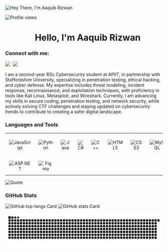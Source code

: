 ![Hey There, I'm Aaquib Rizwan](https://user-images.githubusercontent.com/10498744/210012254-234538ff-d198-48aa-8964-37e6fd45d227.gif)

![Profile views](https://komarev.com/ghpvc/?username=aaquib666&label=Profile%20views&color=0e75b6&style=flat)

<div id="toc">
  <ul align="center" style="list-style: none">
    <summary>
      <h1>
        Hello, I'm Aaquib Rizwan
      </h1>
    </summary>
  </ul>
</div>

**<h3 align="left">Connect with me:</h3>** 
<p align="left"><a href="https://www.linkedin.com/in/aaquib-rizwan-305647337" target="_blank"><img src="https://img.shields.io/badge/LinkedIn-0077B5?style=for-the-badge&logo=linkedin&logoColor=white" height="28" style="margin-right: 4px"></a> <a href="https://www.instagram.com/aaquib._24" target="_blank"><img src="https://img.shields.io/badge/Instagram-E4405F?style=for-the-badge&logo=instagram&logoColor=white" height="28" style="margin-right: 4px"></a></p>

I am a second-year BSc Cybersecurity student at APIIT, in partnership with Staffordshire University, specializing in penetration testing, ethical hacking, and cyber defense. My expertise includes threat modeling, incident response, reconnaissance, and exploitation techniques, with proficiency in tools like Kali Linux, Metasploit, and Wireshark. Currently, I am advancing my skills in secure coding, penetration testing, and network security, while actively solving CTF challenges and staying updated on cybersecurity trends to contribute to creating a safer digital landscape.

 **<h3 align="left">Languages and Tools</h3>**

<table style="width: 100%; border: 0px solid white;"><tr><td style="text-align: center; border: 0px; padding: 12px;"><img src="https://cdn.jsdelivr.net/gh/devicons/devicon/icons/javascript/javascript-original.svg" height="44" alt="JavaScript"/></td><td style="text-align: center; border: 0px; padding: 12px;"><img src="https://cdn.jsdelivr.net/gh/devicons/devicon/icons/python/python-original.svg" height="44" alt="Python"/></td><td style="text-align: center; border: 0px; padding: 12px;"><img src="https://cdn.jsdelivr.net/gh/devicons/devicon@latest/icons/java/java-original-wordmark.svg" height="44" alt="Java"/></td><td style="text-align: center; border: 0px; padding: 12px;"><img src="https://cdn.jsdelivr.net/gh/devicons/devicon/icons/csharp/csharp-plain.svg" height="44" alt="C#"/></td><td style="text-align: center; border: 0px; padding: 12px;"><img src="https://cdn.jsdelivr.net/gh/devicons/devicon/icons/cplusplus/cplusplus-plain.svg" height="44" alt="C++"/></td><td style="text-align: center; border: 0px; padding: 12px;"><img src="https://cdn.jsdelivr.net/gh/devicons/devicon@latest/icons/html5/html5-original-wordmark.svg" height="44" alt="HTML5"/></td><td style="text-align: center; border: 0px; padding: 12px;"><img src="https://cdn.jsdelivr.net/gh/devicons/devicon@latest/icons/css3/css3-original-wordmark.svg" height="44" alt="CSS3"/></td><td style="text-align: center; border: 0px; padding: 12px;"><img src="https://cdn.jsdelivr.net/gh/devicons/devicon@latest/icons/mysql/mysql-original-wordmark.svg" height="44" alt="MySQL"/></td><td style="text-align: center; border: 0px; padding: 12px;"><img src="https://cdn.jsdelivr.net/gh/devicons/devicon@latest/icons/microsoftsqlserver/microsoftsqlserver-original-wordmark.svg" height="44" alt="Microsoft SQL Server"/></td><td style="text-align: center; border: 0px; padding: 12px;"><img src="https://cdn.jsdelivr.net/gh/devicons/devicon@latest/icons/docker/docker-original-wordmark.svg" height="44" alt="Docker"/></td><td style="text-align: center; border: 0px; padding: 12px;"><img src="https://cdn.jsdelivr.net/gh/devicons/devicon@latest/icons/git/git-original-wordmark.svg" height="44" alt="Git"/></td><td style="text-align: center; border: 0px; padding: 12px;"><img src="https://cdn.jsdelivr.net/gh/devicons/devicon@latest/icons/pytorch/pytorch-original-wordmark.svg" height="44" alt="PyTorch"/></td></tr><tr><td style="text-align: center; border: 0px; padding: 12px;"><img src="https://cdn.jsdelivr.net/gh/devicons/devicon@latest/icons/dot-net/dot-net-original-wordmark.svg" height="44" alt="ASP.NET"/></td><td style="text-align: center; border: 0px; padding: 12px;"><img src="https://cdn.jsdelivr.net/gh/devicons/devicon@latest/icons/figma/figma-original.svg" height="44" alt="Figma"/></td></table>

![Quote](https://github-readme-quotes-bay.vercel.app/quote?theme=gotham&font=Architect&layout=churchill)

 **<h3 align="left">GitHub Stats</h3>**

<p align="left">
  <img width="48%" src="https://github-readme-stats.vercel.app/api/top-langs?username=aaquib666&theme=default&cache_seconds=1800&border_radius=4&hide_title=false&layout=compact&langs_count=5&card_width=400&hide_progress=false" alt="GitHub top-langs Card" />
  <img width="48%" src="https://github-readme-stats.vercel.app/api?username=aaquib666&theme=default&cache_seconds=1800&border_radius=4&hide_title=false&hide_rank=false&show_icons=true&include_all_commits=true&line_height=25" alt="GitHub stats Card" />
</p>

<picture>
  <source media="(prefers-color-scheme: dark)" srcset="https://raw.githubusercontent.com/aaquib666/aaquib666/output/github-snake-dark.svg" />
  <source media="(prefers-color-scheme: light)" srcset="https://raw.githubusercontent.com/aaquib666/aaquib666/output/github-snake.svg" />
  <img alt="github-snake" src="https://raw.githubusercontent.com/aaquib666/aaquib666/output/github-snake.svg" />
</picture>

